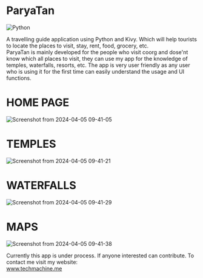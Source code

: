 # ParyaTan

![Python](https://img.shields.io/badge/python-3670A0?style=for-the-badge&logo=python&logoColor=ffdd54)

A travelling guide application using Python and Kivy. Which will help tourists to locate the places to visit, stay, rent, food, grocery, etc.<br>
ParyaTan is mainly developed for the people who visit coorg and dose'nt know which all places to visit, they can use my app for the knowledge of temples, waterfalls, resorts, etc. The app is very user friendly as any user who is using it for the first time can easily understand the usage and UI functions.


# HOME PAGE
![Screenshot from 2024-04-05 09-41-05](https://github.com/Krupal-create/ParyaTan/assets/85097081/55acc393-0afc-4a35-ad6f-5f534499b03e)

# TEMPLES
![Screenshot from 2024-04-05 09-41-21](https://github.com/Krupal-create/ParyaTan/assets/85097081/521d8a20-2110-430e-b833-7c7b4153c71c)

# WATERFALLS
![Screenshot from 2024-04-05 09-41-29](https://github.com/Krupal-create/ParyaTan/assets/85097081/4f23df19-d7b3-43a0-854a-ceee67dd754d)

# MAPS
![Screenshot from 2024-04-05 09-41-38](https://github.com/Krupal-create/ParyaTan/assets/85097081/d23d4760-ebd3-4f2b-80dc-a93d78b765a7)


Currently this app is under process. If anyone interested can contribute. To contact me visit my website:<br>
www.techmachine.me
